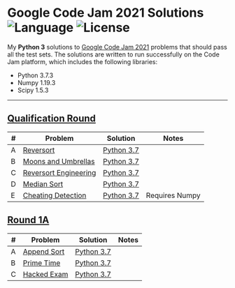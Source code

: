 # Google Code Jam 2021 Solutions ![Language](https://img.shields.io/badge/language-Python%203-orange) ![License](https://img.shields.io/github/license/theXYZT/codejam-2021)

My **Python 3** solutions to [Google Code Jam 2021](https://codingcompetitions.withgoogle.com/codejam/archive/2021) problems that should pass all the test sets. The solutions are written to run successfully on the Code Jam platform, which includes the following libraries:

 * Python 3.7.3
 * Numpy 1.19.3
 * Scipy 1.5.3

---

## [Qualification Round](https://codingcompetitions.withgoogle.com/codejam/round/000000000043580a)

| # | Problem | Solution | Notes |
|---|---------|----------|-------|
| A | [Reversort](https://codingcompetitions.withgoogle.com/codejam/round/000000000043580a/00000000006d0a5c) | [Python 3.7](https://github.com/theXYZT/codejam-2021/blob/master/Qualification%20Round/reversort.py) |  |
| B | [Moons and Umbrellas](https://codingcompetitions.withgoogle.com/codejam/round/000000000043580a/00000000006d1145) | [Python 3.7](https://github.com/theXYZT/codejam-2021/blob/master/Qualification%20Round/moons-and-umbrellas.py) |  |
| C | [Reversort Engineering](https://codingcompetitions.withgoogle.com/codejam/round/000000000043580a/00000000006d12d7) | [Python 3.7](https://github.com/theXYZT/codejam-2021/blob/master/Qualification%20Round/reversort-engineering.py) |  |
| D | [Median Sort](https://codingcompetitions.withgoogle.com/codejam/round/000000000043580a/00000000006d1284) | [Python 3.7](https://github.com/theXYZT/codejam-2021/blob/master/Qualification%20Round/median-sort.py) |  |
| E | [Cheating Detection](https://codingcompetitions.withgoogle.com/codejam/round/000000000043580a/00000000006d1155) | [Python 3.7](https://github.com/theXYZT/codejam-2021/blob/master/Qualification%20Round/cheating-detection.py) | Requires Numpy |


## [Round 1A](https://codingcompetitions.withgoogle.com/codejam/round/000000000043585d)

| # | Problem | Solution | Notes |
|---|---------|----------|-------|
| A | [Append Sort](https://codingcompetitions.withgoogle.com/codejam/round/000000000043585d/00000000007549e5) | [Python 3.7]() | |
| B | [Prime Time](https://codingcompetitions.withgoogle.com/codejam/round/000000000043585d/00000000007543d8) | [Python 3.7]() | |
| C | [Hacked Exam](https://codingcompetitions.withgoogle.com/codejam/round/000000000043585d/0000000000754750) | [Python 3.7]() | |
